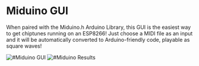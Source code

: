# Miduino GUI

When paired with the Miduino.h Arduino Library, this GUI is the easiest way to get chiptunes running on an ESP8266! Just choose a MIDI file as an input and it will be automatically converted to Arduino-friendly code, playable as square waves!

![#Miduino GUI](https://i.imgur.com/YSRrHHq.jpg)
![#Miduino Results](https://i.imgur.com/im31iHA.jpg)
